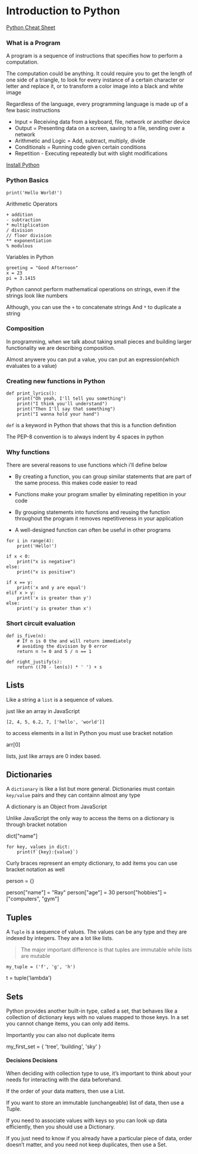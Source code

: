 # Introduction to Python

<a href="https://github.com/LambdaSchool/CS-Wiki/wiki/Javascript-Python-cheatsheet">Python Cheat Sheet</a>

### What is a Program

A program is a sequence of instructions that specifies how to perform a computation.

The computation could be anything. It could require you to get the length of one side of a triangle, to look for every instance of a certain character or letter and replace it, or to transform a color image into a black and white image

Regardless of the language, every programming language is made up of a few basic instructions

- Input = Receiving data from a keyboard, file, network or another device
- Output = Presenting data on a screen, saving to a file, sending over a network
- Arithmetic and Logic = Add, subtract, multiply, divide
- Conditionals = Running code given certain conditions
- Repetition - Executing repeatedly but with slight modifications

<a href="https://github.com/LambdaSchool/CS-Wiki/wiki/Installing-Python-3-and-pipenv">Install Python</a>

### Python Basics

`print('Hello World!')`

Arithmetic Operators

```
+ addition
- subtraction
* multiplication
/ division
// floor division
** exponentiation
% modulous
```

Variables in Python

```
greeting = "Good Afternoon"
x = 23
pi = 3.1415
```

Python cannot perform mathematical operations on strings, even if the strings look like numbers

Although, you can use the `+` to concatenate strings
And `*` to duplicate a string

### Composition

In programming, when we talk about taking small pieces and building larger functionality we are describing composition.

Almost anywere you can put a value, you can put an expression(which evaluates to a value)

### Creating new functions in Python

```
def print_lyrics():
    print("Oh yeah, I'll tell you something")
    print("I think you'll understand")
    print("Then I'll say that something")
    print("I wanna hold your hand")
```

`def` is a keyword in Python that shows that this is a function definition

The PEP-8 convention is to always indent by 4 spaces in python

### Why functions

There are several reasons to use functions which i'll define below

- By creating a function, you can group similar statements that are part of the same process. this makes code easier to read

- Functions make your program smaller by eliminating repetition in your code

- By grouping statements into functions and reusing the function throughout the program it removes repetitiveness in your application

- A well-designed function can often be useful in other programs

```
for i in range(4):
    print('Hello!')

if x < 0:
    print("x is negative")
else:
    print("x is positive")

if x == y:
    print('x and y are equal')
elif x > y:
    print('x is greater than y')
else:
    print('y is greater than x')
```

### Short circuit evaluation

```
def is_five(n):
    # If n is 0 the and will return immediately
    # avoiding the division by 0 error
    return n != 0 and 5 / n == 1
```

```
def right_justify(s):
    return ((70 - len(s)) * ' ') + s
```

## Lists

Like a string a `list` is a sequence of values.

just like an array in JavaScript

```
[2, 4, 5, 6.2, 7, ['hello', 'world']]
```

to access elements in a list in Python you must use bracket notation

arr[0]

lists, just like arrays are 0 index based.

## Dictionaries

A `dictionary` is like a list but more general. Dictionaries must contain `key/value` pairs and they can containn almost any type

A dictionary is an Object from JavaScript

Unlike JavaScript the only way to access the items on a dictionary is through bracket notation

dict["name"]

```
for key, values in dict:
    print(f`{key}:{value}`)
```

Curly braces represent an empty dictionary, to add items you can use bracket notation as well

person = {}

person["name"] = "Ray"
person["age"] = 30
person["hobbies"] = ["computers", "gym"]

## Tuples

A `Tuple` is a sequence of values. The values can be any type and they are indexed by integers. They are a lot like lists.

> The major important difference is that tuples are immutable while lists are mutable

```
my_tuple = ('f', 'g', 'h')
```

t = tuple('lambda')

## Sets

Python provides another built-in type, called a set, that behaves like a collection of dictionary keys with no values mapped to those keys.
In a set you cannot change items, you can only add items.

Importantly you can also not duplicate items

my_first_set = { 'tree', 'building', 'sky' }

#### Decisions Decisions

When deciding with collection type to use, it’s important to think about your needs for interacting with the data beforehand.

If the order of your data matters, then use a List.

If you want to store an immutable (unchangeable) list of data, then use a Tuple.

If you need to associate values with keys so you can look up data efficiently, then you should use a Dictionary.

If you just need to know if you already have a particular piece of data, order doesn’t matter, and you need not keep duplicates, then use a Set.
